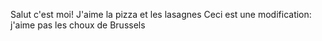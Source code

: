 
Salut c'est moi!
J'aime la pizza et les lasagnes
Ceci est une modification: j'aime pas les choux de Brussels
